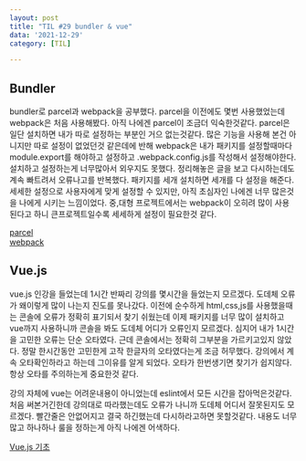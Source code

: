 ```yaml
---
layout: post
title: "TIL #29 bundler & vue"
data: '2021-12-29'
category: [TIL]

---
```


## Bundler
bundler로 parcel과 webpack을 공부했다. parcel을 이전에도 몇번 사용했었는데 webpack은 처음 사용해봤다. 아직 나에겐 parcel이 조금더 익숙한것같다. parcel은 일단 설치하면 내가 따로 설정하는 부분인 거으 없는것같다. 많은 기능을 사용해 본건 아니지만 따로 설정이 없었던것 같은데에 반해 webpack은 내가 패키지를 설정할때마다 module.export를 해야하고 설정하고 .webpack.config.js를 작성해서 설정해야한다. 설치하고 설정하는게 너무많아서 외우지도 못했다. 정리해놓은 글을 보고 다시하는데도 계속 빠트려서 오류나고를 반복했다. 패키지를 세개 설치하면 세개를 다 설정을 해준다. 세세한 설정으로 사용자에게 맞게 설정할 수 있지만, 아직 초심자인 나에겐 너무 많은것을 나에게 시키는 느낌이었다. 중,대형 프로젝트에서는 webpack이 오히려 많이 사용 된다고 하니 큰프로젝트일수록 세세하게 설정이 필요한것 같다. 

<a href="/programming/bundler_parcel">parcel</a><br/>
<a href="/programming/bundler_webpack">webpack</a>


## Vue.js
vue.js 인강을 들었는데 1시간 반짜리 강의를 몇시간을 들었는지 모르겠다. 도데체 오류가 왜이렇게 많이 나는지 진도를 못나갔다. 이전에 순수하게 html,css,js를 사용했을때는 콘솔에 오류가 정확히 표기되서 찾기 쉬웠는데 이제 패키지를 너무 많이 설치하고 vue까지 사용하니까 콘솔을 봐도 도데체 어디가 오류인지 모르겠다. 심지어 내가 1시간을 고민한 오류는 단순 오타였다. 근데 콘솔에서는 정확히 그부분을 가르키고있지 않았다. 정말 한시간동안 고민한게 고작 한글자의 오타였다는게 조금 허무했다. 강의에서 계속 오타확인하라고 하는데 그이유를 알게 되었다. 오타가 한번생기면 찾기가 쉽지않다. 항상 오타를 주의하는게 중요한것 같다. 

강의 자체에 vue는 어려운내용이 아니었는데 eslint에서 모든 시간을 잡아먹은것같다. 처음 써본거긴한데 강의대로 따라했는데도 오류가 나니까 도데체 어디서 잘못된지도 모르겠다. 빨간줄은 안없어지고 결국 하긴했는데 다시하라고하면 못할것같다. 내용도 너무 많고 하나하나 룰을 정하는게 아직 나에겐 어색하다. 

<a href="/vue/vue_basic">Vue.js 기초</a>